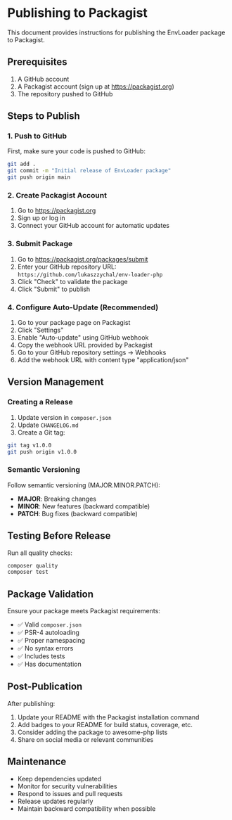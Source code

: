 # Publishing to Packagist

This document provides instructions for publishing the EnvLoader package to Packagist.

## Prerequisites

1. A GitHub account
2. A Packagist account (sign up at https://packagist.org)
3. The repository pushed to GitHub

## Steps to Publish

### 1. Push to GitHub

First, make sure your code is pushed to GitHub:

```bash
git add .
git commit -m "Initial release of EnvLoader package"
git push origin main
```

### 2. Create Packagist Account

1. Go to https://packagist.org
2. Sign up or log in
3. Connect your GitHub account for automatic updates

### 3. Submit Package

1. Go to https://packagist.org/packages/submit
2. Enter your GitHub repository URL: `https://github.com/lukaszzychal/env-loader-php`
3. Click "Check" to validate the package
4. Click "Submit" to publish

### 4. Configure Auto-Update (Recommended)

1. Go to your package page on Packagist
2. Click "Settings"
3. Enable "Auto-update" using GitHub webhook
4. Copy the webhook URL provided by Packagist
5. Go to your GitHub repository settings → Webhooks
6. Add the webhook URL with content type "application/json"

## Version Management

### Creating a Release

1. Update version in `composer.json`
2. Update `CHANGELOG.md`
3. Create a Git tag:

```bash
git tag v1.0.0
git push origin v1.0.0
```

### Semantic Versioning

Follow semantic versioning (MAJOR.MINOR.PATCH):
- **MAJOR**: Breaking changes
- **MINOR**: New features (backward compatible)
- **PATCH**: Bug fixes (backward compatible)

## Testing Before Release

Run all quality checks:

```bash
composer quality
composer test
```

## Package Validation

Ensure your package meets Packagist requirements:

- ✅ Valid `composer.json`
- ✅ PSR-4 autoloading
- ✅ Proper namespacing
- ✅ No syntax errors
- ✅ Includes tests
- ✅ Has documentation

## Post-Publication

After publishing:

1. Update your README with the Packagist installation command
2. Add badges to your README for build status, coverage, etc.
3. Consider adding the package to awesome-php lists
4. Share on social media or relevant communities

## Maintenance

- Keep dependencies updated
- Monitor for security vulnerabilities
- Respond to issues and pull requests
- Release updates regularly
- Maintain backward compatibility when possible
